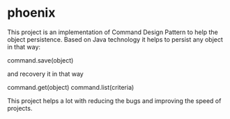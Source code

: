 # phoenix

This project is an implementation of Command Design Pattern to help the object persistence. Based on Java technology it helps to persist any object in that way:

command.save(object)

and recovery it in that way

command.get(object)
command.list(criteria)

This project helps a lot with reducing the bugs and improving the speed of projects.
